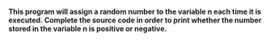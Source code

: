 **This program will assign a random number to the variable n each time it is executed. Complete the source code in order to print whether the number stored in the variable n is positive or negative.**

